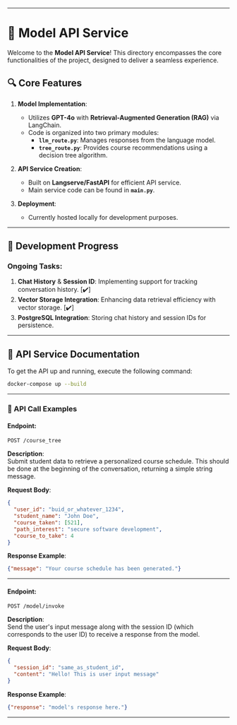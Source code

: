 
---

# 🌟 Model API Service

Welcome to the **Model API Service**! This directory encompasses the core functionalities of the project, designed to deliver a seamless experience.

## 🔍 Core Features

1. **Model Implementation**:  
   - Utilizes **GPT-4o** with **Retrieval-Augmented Generation (RAG)** via LangChain.  
   - Code is organized into two primary modules: 
     - **`llm_route.py`**: Manages responses from the language model.
     - **`tree_route.py`**: Provides course recommendations using a decision tree algorithm.

2. **API Service Creation**:  
   - Built on **Langserve/FastAPI** for efficient API service.  
   - Main service code can be found in **`main.py`**.

3. **Deployment**:  
   - Currently hosted locally for development purposes.

---

## 🚧 Development Progress

### Ongoing Tasks:

1. **Chat History** & **Session ID**: Implementing support for tracking conversation history. [✔️]
2. **Vector Storage Integration**: Enhancing data retrieval efficiency with vector storage. [✔️]
3. **PostgreSQL Integration**: Storing chat history and session IDs for persistence.

---

## 📖 API Service Documentation

To get the API up and running, execute the following command:

```bash
docker-compose up --build
```

---

### 🚀 API Call Examples

#### **Endpoint**:  
```http
POST /course_tree
```

**Description**:  
Submit student data to retrieve a personalized course schedule. This should be done at the beginning of the conversation, returning a simple string message.

**Request Body**:
```json
{
  "user_id": "buid_or_whatever_1234",
  "student_name": "John Doe",
  "course_taken": [521],
  "path_interest": "secure software development",
  "course_to_take": 4
}
```

**Response Example**:
```json
{"message": "Your course schedule has been generated."}
```

---

#### **Endpoint**:  
```http
POST /model/invoke
```

**Description**:  
Send the user's input message along with the session ID (which corresponds to the user ID) to receive a response from the model.

**Request Body**:
```json
{
  "session_id": "same_as_student_id",
  "content": "Hello! This is user input message"
}
```

**Response Example**:
```json
{"response": "model's response here."}
```

---